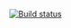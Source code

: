 [![Build status](https://ci.appveyor.com/api/projects/status/vmmfed5vylki18ju/branch/main?svg=true)](https://ci.appveyor.com/project/AliyaRAYNE/selenide/branch/main)
